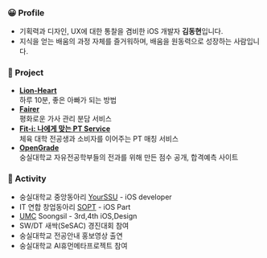
### 😀 Profile
- 기획력과 디자인, UX에 대한 통찰을 겸비한 iOS 개발자 **김동현**입니다.
- 지식을 얻는 배움의 과정 자체를 즐거워하며, 배움을 원동력으로 성장하는 사람입니다.


### 🌳 Project
- [**Lion-Heart**](https://github.com/Team-LionHeart/LionHeart-iOS)  
 하루 10분, 좋은 아빠가 되는 방법
- [**Fairer**](https://www.behance.net/gallery/147276499/fairerPeacemaker-for-Houseworker)  
  평화로운 가사 관리 분담 서비스 
- [**Fit-i: 나에게 맞는 PT Service**](https://github.com/FIT-I) </br>
  체육 대학 전공생과 소비자를 이어주는 PT 매칭 서비스
- [**OpenGrade**](https://github.com/ssuperpower-developer/OpenGrade-frontend) </br>
  숭실대학교 자유전공학부들의 전과를 위해 만든 점수 공개, 합격예측 사이트

### 🌊 Activity

- 숭실대학교 중앙동아리 [YourSSU](https://intro.yourssu.com/) - iOS developer 
- IT 연합 창업동아리 [SOPT](https://www.sopt.org/) - iOS Part 
- [UMC](https://www.makeus.in/umc) Soongsil - 3rd,4th iOS,Design
- SW/DT   새싹(SeSAC) 경진대회 참여
- 숭실대학교 전공안내 홍보영상 출연
- 숭실대학교 AI휴먼메타프로젝트 참여
